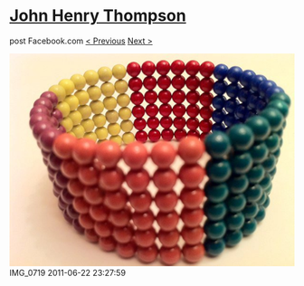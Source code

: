 # [John Henry Thompson](../README.md)
post Facebook.com
[< Previous](2011-06-22-5.md) [Next >](2011-06-22-7.md)

[![](../media/2011-06-22/Magnetic-Balls-IMG_0719.jpg)](../README.md)
IMG_0719
2011-06-22 23:27:59